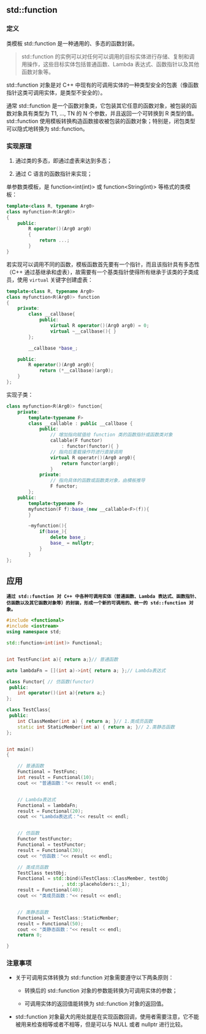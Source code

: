 ## std::function

### 定义

类模板 std::function 是一种通用的、多态的函数封装。

> std::function 的实例可以对任何可以调用的目标实体进行存储、复制和调用操作，这些目标实体包括普通函数、Lambda 表达式、函数指针以及其他函数对象等。

std::function 对象是对 C++ 中现有的可调用实体的一种类型安全的包裹（像函数指针这类可调用实体，是类型不安全的）。

通常 std::function 是一个函数对象类，它包装其它任意的函数对象，被包装的函数对象具有类型为 T1, ..., TN 的 N 个参数，并且返回一个可转换到 R 类型的值。std::function 使用模板转换构造函数接收被包装的函数对象；特别是，闭包类型可以隐式地转换为 std::function。

### 实现原理

1. 通过类的多态，即通过虚表来达到多态；

2. 通过 C 语言的函数指针来实现；

单参数类模板，是 function<int(int)> 或 function<String(int)> 等格式的类模板：

```cpp
template<class R, typename Arg0>
class myfunction<R(Arg0)>
{
    public:
        R operator()(Arg0 arg0)
        {
            return ...;
        }   
}
```

若实现可以调用不同的函数，模板函数首先要有一个指针，而且该指针具有多态性（C++ 通过基继承和虚表），故需要有一个基类指针使得所有继承于该类的子类成员，使用 `virtual` 关键字创建虚表：

```cpp
template<class R, typename Arg0>
class myfunction<R(Arg0)> function 
{
    private:
        class __callbase{
            public:
                virtual R operator()(Arg0 arg0) = 0;
                virtual ~__callbase(){ }
        };

        __callbase *base_;

    public:
        R operator()(Arg0 arg0){
            return (*__callbase)(arg0);
    }
};
```

实现子类：

```cpp
class myfunction<R(Arg0)> function{
    private:
        template<typename F>
        class __callable : public __callbase {
            public:
                // 增加指向赋值给 function 类的函数指针或函数类对象
                callable(F functor)
                    : functor(functor){ }
                // 指向后重载操作符进行直接调用
                virtual R operatr()(Arg0 arg0){
                    return functor(arg0);
                }
            private:
                // 指向具体的函数或函数类对象，由模板推导
                F functor;
        };
    public:
        template<typename F>
        myfunction(F f):base_(new __callable<F>(f)){
        }

        ~myfunction(){
            if(base_){
                delete base_;
                base_ = nullptr;
            }
        }
};
```

## 应用

**`通过 std::function 对 C++ 中各种可调用实体（普通函数、Lambda 表达式、函数指针、
仿函数以及其它函数对象等）的封装，形成一个新的可调用的、统一的 std::function 对象。`**

```cpp
#include <functional>
#include <iostream>
using namespace std;

std::function<int(int)> Functional;


int TestFunc(int a){ return a;}// 普通函数

auto lambdaFn = [](int a)->int{ return a; };// Lambda表达式

class Functor{ // 仿函数(functor)
 public:
    int operator()(int a){return a;}
};

class TestClass{
 public:
    int ClassMember(int a) { return a; }// 1.类成员函数
    static int StaticMember(int a) { return a; }// 2.类静态函数
}; 


int main()
{

    // 普通函数
    Functional = TestFunc;
    int result = Functional(10);
    cout << "普通函数："<< result << endl;


    // Lambda表达式
    Functional = lambdaFn;
    result = Functional(20);
    cout << "Lambda表达式："<< result << endl;


    // 仿函数
    Functor testFunctor;
    Functional = testFunctor;
    result = Functional(30);
    cout << "仿函数："<< result << endl;

    // 类成员函数
    TestClass testObj;
    Functional = std::bind(&TestClass::ClassMember, testObj
                    , std::placeholders::_1);
    result = Functional(40);
    cout << "类成员函数："<< result << endl;


    // 类静态函数
    Functional = TestClass::StaticMember;
    result = Functional(50);
    cout << "类静态函数："<< result << endl;
    return 0;

}
```

### 注意事项

- 关于可调用实体转换为 std::function 对象需要遵守以下两条原则：
  
  - 转换后的 std::function 对象的参数能转换为可调用实体的参数；
  
  - 可调用实体的返回值能转换为 std::function 对象的返回值。

- std::function 对象最大的用处就是在实现函数回调，使用者需要注意，它不能被用来检查相等或者不相等，但是可以与 NULL 或者 nullptr 进行比较。
